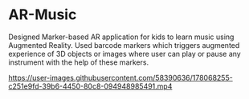 # AR-Music
Designed Marker-based AR application for kids to learn music
using Augmented Reality. Used barcode markers which triggers augmented experience
of 3D objects or images where user can play or pause any
instrument with the help of these markers.



https://user-images.githubusercontent.com/58390636/178068255-c251e9fd-39b6-4450-80c8-094948985491.mp4



<!-- https://user-images.githubusercontent.com/58390636/178064439-5d38c5ef-d97c-41c2-a372-4fe48d06446b.mp4 -->
  

<!-- https://user-images.githubusercontent.com/58390636/178066509-0bfd3af4-c294-437b-b735-7f68d15b93a4.mp4 -->

